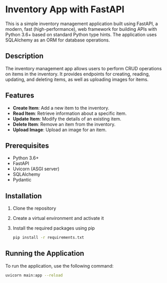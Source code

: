 # Inventory App with FastAPI

This is a simple inventory management application built using FastAPI, a modern, fast (high-performance), web framework for building APIs with Python 3.6+ based on standard Python type hints. The application uses SQLAlchemy as an ORM for database operations.

## Description

The inventory management app allows users to perform CRUD operations on items in the inventory. It provides endpoints for creating, reading, updating, and deleting items, as well as uploading images for items.

## Features

- **Create Item**: Add a new item to the inventory.
- **Read Item**: Retrieve information about a specific item.
- **Update Item**: Modify the details of an existing item.
- **Delete Item**: Remove an item from the inventory.
- **Upload Image**: Upload an image for an item.


## Prerequisites

-   Python 3.6+
-   FastAPI
-   Uvicorn (ASGI server)
-   SQLAlchemy
-   Pydantic

## Installation

1. Clone the repository
2. Create a virtual environment and activate it
3. Install the required packages using pip

    ```bash
    pip install -r requirements.txt
    ```

## Running the Application

To run the application, use the following command:

```bash
uvicorn main:app --reload
```